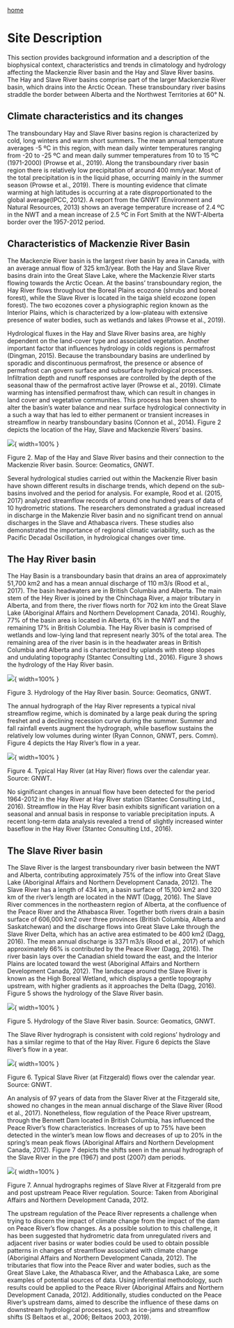 ---
---

[home](home.html)

# Site Description
This section provides background information and a description of the biophysical context, characteristics and trends in climatology and hydrology affecting the Mackenzie River basin and the Hay and Slave River basins. The Hay and Slave River basins comprise part of the larger Mackenzie River basin, which drains into the Arctic Ocean. These transboundary river basins straddle the border between Alberta and the Northwest Territories at 60° N.

## Climate characteristics and its changes
The transboundary Hay and Slave River basins region is characterized by cold, long winters and warm short summers. The mean annual temperature averages -5 ºC in this region, with mean daily winter temperatures ranging from -20 to -25 ºC and mean daily summer temperatures from 10 to 15 ºC (1971-2000) (Prowse et al., 2019). Along the transboundary river basin region there is relatively low precipitation of around 400 mm/year. Most of the total precipitation is in the liquid phase, occurring mainly in the summer season (Prowse et al., 2019). There is mounting evidence that climate warming at high latitudes is occurring at a rate disproportionated to the global average(IPCC, 2012). A report from the GNWT (Environment and Natural Resources, 2013) shows an average temperature increase of 2.4 ºC in the NWT and a mean increase of 2.5 ºC in Fort Smith at the NWT-Alberta border over the 1957-2012 period.

## Characteristics of Mackenzie River Basin
The Mackenzie River basin is the largest river basin by area in Canada, with an average annual flow of 325 km3/year. Both the Hay and Slave River basins drain into the Great Slave Lake, where the Mackenzie River starts flowing towards the Arctic Ocean. At the basins’ transboundary region, the Hay River flows throughout the Boreal Plains ecozone (shrubs and boreal forest), while the Slave River is located in the taiga shield ecozone (open forest). The two ecozones cover a physiographic region known as the Interior Plains, which is characterized by a low-plateau with extensive presence of water bodies, such as wetlands and lakes (Prowse et al., 2019).

Hydrological fluxes in the Hay and Slave River basins area, are highly dependent on the land-cover type and associated vegetation. Another important factor that influences hydrology in colds regions is permafrost (Dingman, 2015). Because the transboundary basins are underlined by sporadic and discontinuous permafrost, the presence or absence of permafrost can govern surface and subsurface hydrological processes. Infiltration depth and runoff responses are controlled by the depth of the seasonal thaw of the permafrost active layer (Prowse et al., 2019). Climate warming has intensified permafrost thaw, which can result in changes in land cover and vegetative communities. This process has been shown to alter the basin’s water balance and near surface hydrological connectivity in a such a way that has led to either permanent or transient increases in streamflow in nearby transboundary basins (Connon et al., 2014).  Figure 2 depicts the location of the Hay, Slave and Mackenzie Rivers’ basins.


![](figures/Fig02.png){ width=100% }

Figure 2. Map of the Hay and Slave River basins and their connection to the Mackenzie River basin. Source: Geomatics, GNWT.

Several hydrological studies carried out within the Mackenzie River basin have shown different results in discharge trends, which depend on the sub-basins involved and the period for analysis. For example, Rood et al. (2015, 2017) analyzed streamflow records of around one hundred years of data of 10 hydrometric stations. The researchers demonstrated a gradual increased in discharge in the Makenzie River basin and no significant trend on annual discharges in the Slave and Athabasca rivers. These studies also demonstrated the importance of regional climatic variability, such as the Pacific Decadal Oscillation, in hydrological changes over time.

## The Hay River basin
The Hay Basin is a transboundary basin that drains an area of approximately 51,700 km2  and has a mean annual discharge of 110 m3/s (Rood et al., 2017). The basin headwaters are in British Columbia and Alberta. The main stem of the Hey River is joined by the Chinchaga River, a major tributary in Alberta, and from there, the river flows north for 702 km into the Great Slave Lake (Aboriginal Affairs and Northern Development Canada, 2014). Roughly, 77% of the basin area is located in Alberta, 6% in the NWT and the remaining 17% in British Columbia. The Hay River basin is comprised of wetlands and low-lying land that represent nearly 30% of the total area. The remaining area of the river basin is in the headwater areas in British Columbia and Alberta and is characterized by uplands with steep slopes and undulating topography (Stantec Consulting Ltd., 2016). Figure 3 shows the hydrology of the Hay River basin.

![](figures/Fig03.png){ width=100% }

Figure 3. Hydrology of the Hay River basin. Source: Geomatics, GNWT.

The annual hydrograph of the Hay River represents a typical nival streamflow regime, which is dominated by a large peak during the spring freshet and a declining recession curve during the summer. Summer and fall rainfall events augment the hydrograph, while baseflow sustains the relatively low volumes during winter (Ryan Connon, GNWT, pers. Comm). Figure 4 depicts the Hay River’s flow in a year.

![](figures/Fig04.png){ width=100% }

Figure 4. Typical Hay River (at Hay River) flows over the calendar year. Source: GNWT.

No significant changes in annual flow have been detected for the period 1964-2012 in the Hay River at Hay River station (Stantec Consulting Ltd., 2016). Streamflow in the Hay River basin exhibits significant variation on a seasonal and annual basis in response to variable precipitation inputs.  A recent long-term data analysis revealed a trend of slightly increased winter baseflow in the Hay River (Stantec Consulting Ltd., 2016).

## The Slave River basin
The Slave River is the largest transboundary river basin between the NWT and Alberta, contributing approximately 75% of the inflow into Great Slave Lake (Aboriginal Affairs and Northern Development Canada, 2012). The Slave River has a length of 434 km,  a basin surface of 15,100 km2 and 320 km of the river’s length are located in the NWT (Dagg, 2016). The Slave River commences in the northeastern region of Alberta, at the confluence of the Peace River and the Athabasca River. Together both rivers drain a basin surface of 606,000 km2 over three provinces (British Columbia, Alberta and Saskatchewan) and the discharge flows into Great Slave Lake through the Slave River Delta, which has an active area estimated to be 400 km2 (Dagg, 2016). The mean annual discharge is 3371 m3/s (Rood et al., 2017) of which approximately 66% is contributed by the Peace River (Dagg, 2016). The river basin lays over the Canadian shield toward the east, and the Interior Plains are located toward the west (Aboriginal Affairs and Northern Development Canada, 2012). The landscape around the Slave River is known as the High Boreal Wetland, which displays a gentle topography upstream, with higher gradients as it approaches the Delta (Dagg, 2016). Figure 5 shows the hydrology of the Slave River basin.

![](figures/Fig05.png){ width=100% }

Figure 5. Hydrology of the Slave River basin. Source: Geomatics, GNWT.

The Slave River hydrograph is consistent with cold regions’ hydrology and has a similar regime to that of the Hay River. Figure 6 depicts the Slave River’s flow in a year.


![](figures/Fig06.png){ width=100% }

Figure 6. Typical Slave River (at Fitzgerald) flows over the calendar year. Source: GNWT.

An analysis of 97 years of data from the Slaver River at the Fitzgerald site, showed no changes in the mean annual discharge of the Slave River (Rood et al., 2017). Nonetheless, flow regulation of the Peace River upstream, through the Bennett Dam located in British Columbia, has influenced the Peace River’s flow characteristics. Increases of up to 75% have been detected in the winter’s mean low flows and decreases of up to 20% in the spring’s mean peak flows (Aboriginal Affairs and Northern Development Canada, 2012). Figure 7 depicts the shifts seen in the annual hydrograph of the Slave River in the pre (1967) and post (2007) dam periods.


![](figures/Fig07.png){ width=100% }

Figure 7. Annual hydrographs regimes of Slave River at Fitzgerald from pre and post upstream Peace River regulation. Source: Taken from Aboriginal Affairs and Northern Development Canada, 2012.

The upstream regulation of the Peace River represents a challenge when trying to discern the impact of climate change from the impact of the dam on Peace River’s flow changes. As a possible solution to this challenge, it has been suggested that hydrometric data from unregulated rivers and adjacent river basins or water bodies could be used to obtain possible patterns in changes of streamflow associated with climate change (Aboriginal Affairs and Northern Development Canada, 2012). The tributaries that flow into the Peace River and water bodies, such as the Great Slave Lake, the Athabasca River, and the Athabasca Lake, are some examples of potential sources of data. Using inferential methodology, such results could be applied to the Peace River (Aboriginal Affairs and Northern Development Canada, 2012). Additionally, studies conducted on the Peace River’s upstream dams, aimed to describe the influence of these dams on downstream hydrological processes, such as ice-jams and streamflow shifts (S Beltaos et al., 2006; Beltaos 2003, 2019).
